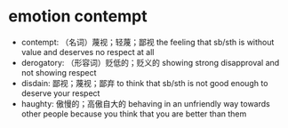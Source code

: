 # emotion contempt

- contempt: （名词）蔑视；轻蔑；鄙视 the feeling that sb/sth is without value and deserves no respect at all
- derogatory: （形容词）贬低的；贬义的 showing strong disapproval and not showing respect
- disdain: 鄙视；蔑视；鄙弃 to think that sb/sth is not good enough to deserve your respect
- haughty: 傲慢的；高傲自大的 behaving in an unfriendly way towards other people because you think that you are better than them
